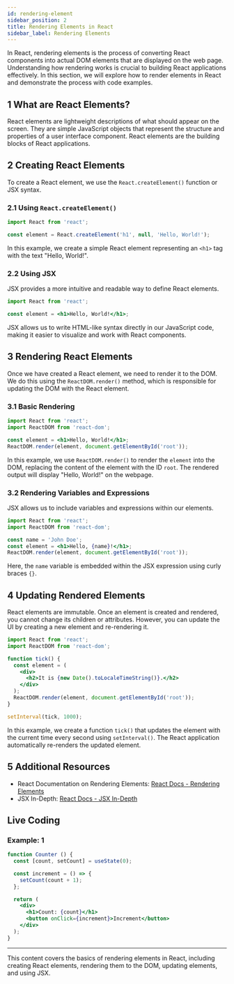 ```yaml
---
id: rendering-element
sidebar_position: 2
title: Rendering Elements in React
sidebar_label: Rendering Elements
---
```


In React, rendering elements is the process of converting React components into actual DOM elements that are displayed on the web page. Understanding how rendering works is crucial to building React applications effectively. In this section, we will explore how to render elements in React and demonstrate the process with code examples.

## 1 What are React Elements?

React elements are lightweight descriptions of what should appear on the screen. They are simple JavaScript objects that represent the structure and properties of a user interface component. React elements are the building blocks of React applications.

## 2 Creating React Elements

To create a React element, we use the `React.createElement()` function or JSX syntax.

### 2.1 Using `React.createElement()`

```jsx
import React from 'react';

const element = React.createElement('h1', null, 'Hello, World!');
```

In this example, we create a simple React element representing an `<h1>` tag with the text "Hello, World!".

### 2.2 Using JSX

JSX provides a more intuitive and readable way to define React elements.

```jsx
import React from 'react';

const element = <h1>Hello, World!</h1>;
```

JSX allows us to write HTML-like syntax directly in our JavaScript code, making it easier to visualize and work with React components.

## 3 Rendering React Elements

Once we have created a React element, we need to render it to the DOM. We do this using the `ReactDOM.render()` method, which is responsible for updating the DOM with the React element.

### 3.1 Basic Rendering

```jsx
import React from 'react';
import ReactDOM from 'react-dom';

const element = <h1>Hello, World!</h1>;
ReactDOM.render(element, document.getElementById('root'));
```

In this example, we use `ReactDOM.render()` to render the `element` into the DOM, replacing the content of the element with the ID `root`. The rendered output will display "Hello, World!" on the webpage.

### 3.2 Rendering Variables and Expressions

JSX allows us to include variables and expressions within our elements.

```jsx
import React from 'react';
import ReactDOM from 'react-dom';

const name = 'John Doe';
const element = <h1>Hello, {name}!</h1>;
ReactDOM.render(element, document.getElementById('root'));
```

Here, the `name` variable is embedded within the JSX expression using curly braces `{}`.

## 4 Updating Rendered Elements

React elements are immutable. Once an element is created and rendered, you cannot change its children or attributes. However, you can update the UI by creating a new element and re-rendering it.

```jsx
import React from 'react';
import ReactDOM from 'react-dom';

function tick() {
  const element = (
    <div>
      <h2>It is {new Date().toLocaleTimeString()}.</h2>
    </div>
  );
  ReactDOM.render(element, document.getElementById('root'));
}

setInterval(tick, 1000);
```

In this example, we create a function `tick()` that updates the element with the current time every second using `setInterval()`. The React application automatically re-renders the updated element.

## 5 Additional Resources

- React Documentation on Rendering Elements: [React Docs - Rendering Elements](https://reactjs.org/docs/rendering-elements.html)
- JSX In-Depth: [React Docs - JSX In-Depth](https://reactjs.org/docs/jsx-in-depth.html)


## Live Coding

### Example: 1

```jsx live
function Counter () {
  const [count, setCount] = useState(0);

  const increment = () => {
    setCount(count + 1);
  };

  return (
    <div>
      <h1>Count: {count}</h1>
      <button onClick={increment}>Increment</button>
    </div>
  );
}
```
---

This content covers the basics of rendering elements in React, including creating React elements, rendering them to the DOM, updating elements, and using JSX. 